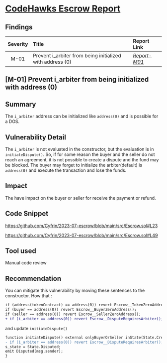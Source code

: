# [CodeHawks Escrow Report](https://www.codehawks.com/report/cljyfxlc40003jq082s0wemya)

## Findings
| Severity | Title | Report Link |
|:--:|:---| :---|
| M-01|Prevent i_arbiter from being initialized with address (0)| _[Report-M01](https://www.codehawks.com/finding/clm84908m02ihw9ru43z4hqk1)_ |


## [M-01] Prevent i_arbiter from being initialized with address (0)


## Summary
The `i_arbiter` address can be initialized like `address(0)` and is possible for a DOS.

## Vulnerability Detail

The `i_arbiter` is not evaluated in the constructor, but the evaluation is in `initiateDispute()`. So, if for some reason the buyer and the seller do not reach an agreement, it is not possible to create a dispute and the fund may be blocked. The buyer may forget to initialize the arbiter(default) is `address(0)` and execute the transaction and lose the funds.

## Impact

The have impact on the buyer or seller for receive the payment or refund.

## Code Snippet
https://github.com/Cyfrin/2023-07-escrow/blob/main/src/Escrow.sol#L23

https://github.com/Cyfrin/2023-07-escrow/blob/main/src/Escrow.sol#L49

## Tool used

Manual code review

## Recommendation

You can mitigate this vulnerability by moving these sentences to the constructor. How that :

```diff 
if (address(tokenContract) == address(0)) revert Escrow__TokenZeroAddress();
if (buyer == address(0)) revert Escrow__BuyerZeroAddress();
if (seller == address(0)) revert Escrow__SellerZeroAddress();
+ if (i_arbiter == address(0)) revert Escrow__DisputeRequiresArbiter();
```
and update `initiateDispute()`
```diff 
function initiateDispute() external onlyBuyerOrSeller inState(State.Created) {
- if (i_arbiter == address(0)) revert Escrow__DisputeRequiresArbiter();
s_state = State.Disputed;
emit Disputed(msg.sender);
}
```